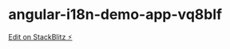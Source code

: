 # angular-i18n-demo-app-vq8blf

[Edit on StackBlitz ⚡️](https://stackblitz.com/edit/angular-i18n-demo-app-vq8blf)